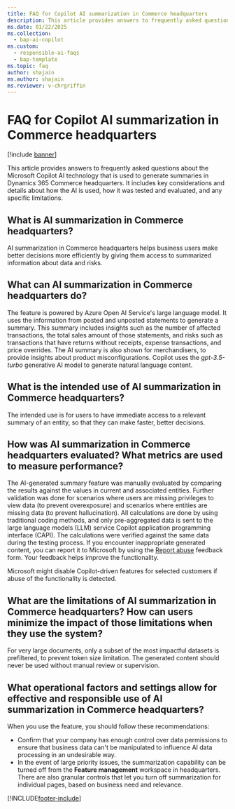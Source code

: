```yaml
---
title: FAQ for Copilot AI summarization in Commerce headquarters
description: This article provides answers to frequently asked questions about the Microsoft Copilot AI technology that is used to generate summaries in Dynamics 365 Commerce headquarters.
ms.date: 01/22/2025
ms.collection:
  - bap-ai-copilot
ms.custom:
  - responsible-ai-faqs
  - bap-template
ms.topic: faq
author: shajain
ms.author: shajain
ms.reviewer: v-chrgriffin
---
```


# FAQ for Copilot AI summarization in Commerce headquarters

[!include [banner](../includes/banner.md)]

This article provides answers to frequently asked questions about the Microsoft Copilot AI technology that is used to generate summaries in Dynamics 365 Commerce headquarters. It includes key considerations and details about how the AI is used, how it was tested and evaluated, and any specific limitations.

## What is AI summarization in Commerce headquarters?

AI summarization in Commerce headquarters helps business users make better decisions more efficiently by giving them access to summarized information about data and risks.

## What can AI summarization in Commerce headquarters do?

The feature is powered by Azure Open AI Service's large language model. It uses the information from posted and unposted statements to generate a summary. This summary includes insights such as the number of affected transactions, the total sales amount of those statements, and risks such as transactions that have returns without receipts, expense transactions, and price overrides. The AI summary is also shown for merchandisers, to provide insights about product misconfigurations. Copilot uses the *gpt-3.5-turbo* generative AI model to generate natural language content.

## What is the intended use of AI summarization in Commerce headquarters?

The intended use is for users to have immediate access to a relevant summary of an entity, so that they can make faster, better decisions. 

## How was AI summarization in Commerce headquarters evaluated? What metrics are used to measure performance?

The AI-generated summary feature was manually evaluated by comparing the results against the values in current and associated entities. Further validation was done for scenarios where users are missing privileges to view data (to prevent overexposure) and scenarios where entities are missing data (to prevent hallucination). All calculations are done by using traditional coding methods, and only pre-aggregated data is sent to the large language models (LLM) service Copilot application programming interface (CAPI). The calculations were verified against the same data during the testing process. If you encounter inappropriate generated content, you can report it to Microsoft by using the [Report abuse](https://msrc.microsoft.com/report) feedback form. Your feedback helps improve the functionality.

Microsoft might disable Copilot-driven features for selected customers if abuse of the functionality is detected.

## What are the limitations of AI summarization in Commerce headquarters? How can users minimize the impact of those limitations when they use the system?

For very large documents, only a subset of the most impactful datasets is prefiltered, to prevent token size limitation. The generated content should never be used without manual review or supervision.

## What operational factors and settings allow for effective and responsible use of AI summarization in Commerce headquarters?

When you use the feature, you should follow these recommendations:

- Confirm that your company has enough control over data permissions to ensure that business data can't be manipulated to influence AI data processing in an undesirable way.
- In the event of large priority issues, the summarization capability can be turned off from the **Feature management** workspace in headquarters. There are also granular controls that let you turn off summarization for individual pages, based on business need and relevance.

[!INCLUDE[footer-include](../../includes/footer-banner.md)]
